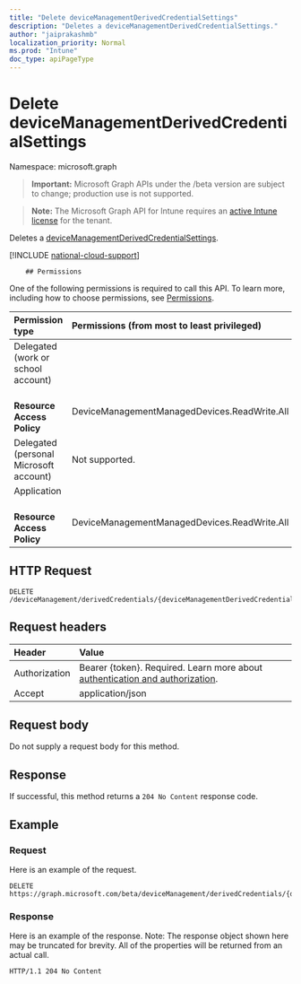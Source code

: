 ```yaml
---
title: "Delete deviceManagementDerivedCredentialSettings"
description: "Deletes a deviceManagementDerivedCredentialSettings."
author: "jaiprakashmb"
localization_priority: Normal
ms.prod: "Intune"
doc_type: apiPageType
---
```


# Delete deviceManagementDerivedCredentialSettings

Namespace: microsoft.graph

> **Important:** Microsoft Graph APIs under the /beta version are subject to change; production use is not supported.

> **Note:** The Microsoft Graph API for Intune requires an [active Intune license](https://go.microsoft.com/fwlink/?linkid=839381) for the tenant.

Deletes a [deviceManagementDerivedCredentialSettings](../resources/intune-shared-devicemanagementderivedcredentialsettings.md).

[!INCLUDE [national-cloud-support](../../includes/all-clouds.md)]

        ## Permissions
One of the following permissions is required to call this API. To learn more, including how to choose permissions, see [Permissions](/graph/permissions-reference).

|Permission type|Permissions (from most to least privileged)|
|:---|:---|
|Delegated (work or school account)||
|&nbsp; &nbsp; **Resource Access Policy**|DeviceManagementManagedDevices.ReadWrite.All|
|Delegated (personal Microsoft account)|Not supported.|
|Application||
|&nbsp; &nbsp; **Resource Access Policy**|DeviceManagementManagedDevices.ReadWrite.All|

## HTTP Request
<!-- {
  "blockType": "ignored"
}
-->
``` http
DELETE /deviceManagement/derivedCredentials/{deviceManagementDerivedCredentialSettingsId}
```

## Request headers
|Header|Value|
|:---|:---|
|Authorization|Bearer {token}. Required. Learn more about [authentication and authorization](/graph/auth/auth-concepts).|
|Accept|application/json|

## Request body
Do not supply a request body for this method.

## Response
If successful, this method returns a `204 No Content` response code.

## Example

### Request
Here is an example of the request.
``` http
DELETE https://graph.microsoft.com/beta/deviceManagement/derivedCredentials/{deviceManagementDerivedCredentialSettingsId}
```

### Response
Here is an example of the response. Note: The response object shown here may be truncated for brevity. All of the properties will be returned from an actual call.
``` http
HTTP/1.1 204 No Content
```
